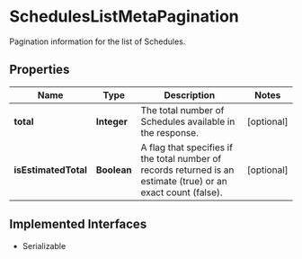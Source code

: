 

# SchedulesListMetaPagination

Pagination information for the list of Schedules.

## Properties

Name | Type | Description | Notes
------------ | ------------- | ------------- | -------------
**total** | **Integer** | The total number of Schedules available in the response. |  [optional]
**isEstimatedTotal** | **Boolean** | A flag that specifies if the total number of records returned is an estimate (true) or an exact count (false). |  [optional]


## Implemented Interfaces

* Serializable


